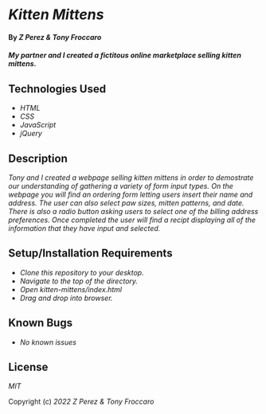 # _Kitten Mittens_

#### By _**Z Perez & Tony Froccaro**_

#### _My partner and I created a fictitous online marketplace selling kitten mittens._

## Technologies Used

* _HTML_
* _CSS_
* _JavaScript_
* _jQuery_

## Description

_Tony and I created a webpage selling kitten mittens in order to demostrate our understanding of gathering a variety of form input types. On the webpage you will find an ordering form letting users insert their name and address. The user can also select paw sizes, mitten patterns, and date. There is also a radio button asking users to select one of the billing address preferences. Once completed the user will find a recipt displaying all of the information that they have input and selected._

## Setup/Installation Requirements

* _Clone this repository to your desktop._
* _Navigate to the top of the directory._
* _Open kitten-mittens/index.html_
* _Drag and drop into browser._



## Known Bugs

* _No known issues_


## License

_MIT_

Copyright (c) _2022_ _Z Perez & Tony Froccaro_

